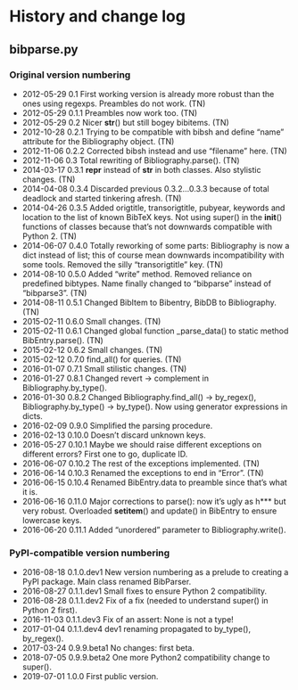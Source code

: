 # History and change log

## bibparse.py

### Original version numbering

 * 2012-05-29  0.1     First working version is already more robust than the ones using regexps. Preambles do not work. (TN)
 * 2012-05-29  0.1.1   Preambles now work too. (TN)
 * 2012-05-29  0.2     Nicer __str__() but still bogey bibitems. (TN)
 * 2012-10-28  0.2.1   Trying to be compatible with bibsh and define “name” attribute for the Bibliography object. (TN)
 * 2012-11-06  0.2.2   Corrected bibsh instead and use “filename” here. (TN)
 * 2012-11-06  0.3     Total rewriting of Bibliography.parse(). (TN)
 * 2014-03-17  0.3.1   __repr__ instead of __str__ in both classes. Also stylistic changes. (TN)
 * 2014-04-08  0.3.4   Discarded previous 0.3.2…0.3.3 because of total deadlock and started tinkering afresh. (TN)
 * 2014-04-26  0.3.5   Added origtitle, transorigtitle, pubyear, keywords and location to the list of known BibTeX keys. Not using super() in the __init__() functions of classes because that’s not downwards compatible with Python 2. (TN)
 * 2014-06-07  0.4.0   Totally reworking of some parts: Bibliography is now a dict instead of list; this of course mean downwards incompatibility with some tools. Removed the silly “transorigtitle” key. (TN)
 * 2014-08-10  0.5.0   Added “write” method. Removed reliance on predefined bibtypes. Name finally changed to “bibparse” instead of “bibparse3”. (TN)
 * 2014-08-11  0.5.1   Changed BibItem to Bibentry, BibDB to Bibliography. (TN)
 * 2015-02-11  0.6.0   Small changes. (TN)
 * 2015-02-11  0.6.1   Changed global function _parse_data() to static method BibEntry.parse(). (TN)
 * 2015-02-12  0.6.2   Small changes. (TN)
 * 2015-02-12  0.7.0   find_all() for queries. (TN)
 * 2016-01-07  0.7.1   Small stilistic changes. (TN)
 * 2016-01-27  0.8.1   Changed revert -> complement in Bibliography.by_type().
 * 2016-01-30  0.8.2   Changed Bibliography.find_all() -> by_regex(), Bibliography.by_type() -> by_type(). Now using generator expressions in dicts.
 * 2016-02-09  0.9.0   Simplified the parsing procedure.
 * 2016-02-13  0.10.0  Doesn’t discard unknown keys.
 * 2016-05-27  0.10.1  Maybe we should raise different exceptions on different errors? First one to go, duplicate ID.
 * 2016-06-07  0.10.2  The rest of the exceptions implemented. (TN)
 * 2016-06-14  0.10.3  Renamed the exceptions to end in “Error”. (TN)
 * 2016-06-15  0.10.4  Renamed BibEntry.data to preamble since that’s what it is.
 * 2016-06-16  0.11.0  Major corrections to parse(): now it’s ugly as h*** but very robust. Overloaded __setitem__() and update() in BibEntry to ensure lowercase keys.
 * 2016-06-20  0.11.1  Added “unordered” parameter to Bibliography.write().

### PyPI-compatible version numbering

 * 2016-08-18  0.1.0.dev1    New version numbering as a prelude to creating a PyPI package. Main class renamed BibParser.
 * 2016-08-27  0.1.1.dev1    Small fixes to ensure Python 2 compatibility.
 * 2016-08-28  0.1.1.dev2    Fix of a fix (needed to understand super() in Python 2 first).
 * 2016-11-03  0.1.1.dev3    Fix of an assert: None is not a type!
 * 2017-01-04  0.1.1.dev4    dev1 renaming propagated to by_type(), by_regex().
 * 2017-03-24  0.9.9.beta1   No changes: first beta.
 * 2018-07-05  0.9.9.beta2   One more Python2 compatibility change to super().
 * 2019-07-01  1.0.0         First public version.
